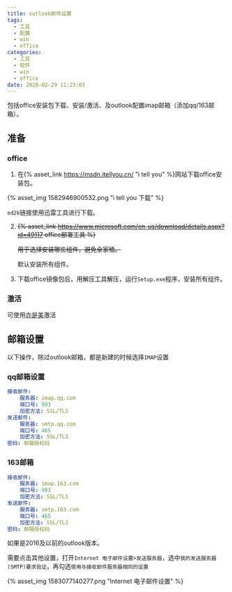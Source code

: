```yaml
---
title: outlook邮件设置
tags:
  - 工具
  - 配置
  - win
  - office
categories:
  - 工具
  - 软件
  - win
  - office
date: 2020-02-29 11:23:03
---
```


包括office安装包下载、安装/激活、及outlook配置imap邮箱（添加qq/163邮箱）。
<!-- more -->

## 准备

### office

1. 在{% asset_link https://msdn.itellyou.cn/ "i tell you" %}网站下载office安装包。

{% asset_img 1582946900532.png "i tell you 下载" %}

`ed2k`链接使用迅雷工具进行下载。

2. ~~{% asset_link https://www.microsoft.com/en-us/download/details.aspx?id=49117 office部署工具 %}~~

   ~~用于选择安装哪些组件，避免全家桶。~~
   
   默认安装所有组件。
   
3. 下载office镜像包后，用解压工具解压，运行`Setup.exe`程序，安装所有组件。

### 激活

可使用[亦是美](http://www.yishimei.cn/network/319.html)激活

## 邮箱设置

以下操作，除过outlook邮箱，都是新建的时候选择`IMAP`设置

### qq邮箱设置

```yaml
接收邮件:
	服务器: imap.qq.com
	端口号: 993
	加密方法: SSL/TLS
发送邮件:
	服务器: smtp.qq.com
	端口号: 465
	加密方法: SSL/TLS
密码: 邮箱授权码
```

### 163邮箱

```yaml
接收邮件:
	服务器: imap.163.com
	端口号: 993
	加密方法: SSL/TLS
发送邮件:
	服务器: smtp.163.com
	端口号: 465
	加密方法: SSL/TLS
密码: 邮箱授权码
```

如果是2016及以前的outlook版本。

需要点击其他设置，打开`Internet 电子邮件设置>发送服务器`，选中`我的发送服务器(SMTP)要求验证`，再勾选`使用与接收邮件服务器相同的设置`

{% asset_img 1583077140277.png "Internet 电子邮件设置" %}